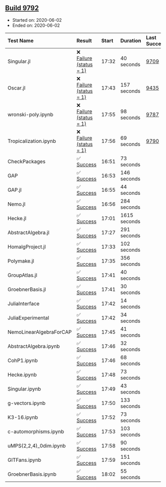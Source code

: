 ## [Build 9792](https://oscarci.mathematik.uni-kl.de/job/oscar/9792/)

* Started on: 2020-06-02
* Ended on: 2020-06-02

| Test Name    | Result | Start | Duration | Last Success | First Failure |
|:-------------|:-------|:------|:---------|:-------------|:--------------|
| Singular.jl | ❌ [Failure (status = 1)](https://oscarci.mathematik.uni-kl.de/job/oscar/9792/artifact/logs/build-9792/Singular.jl.log) | 17:32 | 40 seconds | [9709](https://oscarci.mathematik.uni-kl.de/job/oscar/9709/) | [9710](https://oscarci.mathematik.uni-kl.de/job/oscar/9710/) |
| Oscar.jl | ❌ [Failure (status = 1)](https://oscarci.mathematik.uni-kl.de/job/oscar/9792/artifact/logs/build-9792/Oscar.jl.log) | 17:43 | 157 seconds | [9435](https://oscarci.mathematik.uni-kl.de/job/oscar/9435/) | [9436](https://oscarci.mathematik.uni-kl.de/job/oscar/9436/) |
| wronski-poly.ipynb | ❌ [Failure (status = 1)](https://oscarci.mathematik.uni-kl.de/job/oscar/9792/artifact/logs/build-9792/wronski-poly.ipynb.log) | 17:55 | 98 seconds | [9787](https://oscarci.mathematik.uni-kl.de/job/oscar/9787/) | [9788](https://oscarci.mathematik.uni-kl.de/job/oscar/9788/) |
| Tropicalization.ipynb | ❌ [Failure (status = 1)](https://oscarci.mathematik.uni-kl.de/job/oscar/9792/artifact/logs/build-9792/Tropicalization.ipynb.log) | 17:56 | 69 seconds | [9790](https://oscarci.mathematik.uni-kl.de/job/oscar/9790/) | [9791](https://oscarci.mathematik.uni-kl.de/job/oscar/9791/) |
| CheckPackages | ✅ [Success](https://oscarci.mathematik.uni-kl.de/job/oscar/9792/artifact/logs/build-9792/CheckPackages.log) | 16:51 | 73 seconds |  |  |
| GAP | ✅ [Success](https://oscarci.mathematik.uni-kl.de/job/oscar/9792/artifact/logs/build-9792/GAP.log) | 16:53 | 146 seconds |  |  |
| GAP.jl | ✅ [Success](https://oscarci.mathematik.uni-kl.de/job/oscar/9792/artifact/logs/build-9792/GAP.jl.log) | 16:55 | 44 seconds |  |  |
| Nemo.jl | ✅ [Success](https://oscarci.mathematik.uni-kl.de/job/oscar/9792/artifact/logs/build-9792/Nemo.jl.log) | 16:56 | 284 seconds |  |  |
| Hecke.jl | ✅ [Success](https://oscarci.mathematik.uni-kl.de/job/oscar/9792/artifact/logs/build-9792/Hecke.jl.log) | 17:01 | 1615 seconds |  |  |
| AbstractAlgebra.jl | ✅ [Success](https://oscarci.mathematik.uni-kl.de/job/oscar/9792/artifact/logs/build-9792/AbstractAlgebra.jl.log) | 17:27 | 291 seconds |  |  |
| HomalgProject.jl | ✅ [Success](https://oscarci.mathematik.uni-kl.de/job/oscar/9792/artifact/logs/build-9792/HomalgProject.jl.log) | 17:33 | 102 seconds |  |  |
| Polymake.jl | ✅ [Success](https://oscarci.mathematik.uni-kl.de/job/oscar/9792/artifact/logs/build-9792/Polymake.jl.log) | 17:35 | 356 seconds |  |  |
| GroupAtlas.jl | ✅ [Success](https://oscarci.mathematik.uni-kl.de/job/oscar/9792/artifact/logs/build-9792/GroupAtlas.jl.log) | 17:41 | 40 seconds |  |  |
| GroebnerBasis.jl | ✅ [Success](https://oscarci.mathematik.uni-kl.de/job/oscar/9792/artifact/logs/build-9792/GroebnerBasis.jl.log) | 17:41 | 30 seconds |  |  |
| JuliaInterface | ✅ [Success](https://oscarci.mathematik.uni-kl.de/job/oscar/9792/artifact/logs/build-9792/JuliaInterface.log) | 17:42 | 14 seconds |  |  |
| JuliaExperimental | ✅ [Success](https://oscarci.mathematik.uni-kl.de/job/oscar/9792/artifact/logs/build-9792/JuliaExperimental.log) | 17:42 | 34 seconds |  |  |
| NemoLinearAlgebraForCAP | ✅ [Success](https://oscarci.mathematik.uni-kl.de/job/oscar/9792/artifact/logs/build-9792/NemoLinearAlgebraForCAP.log) | 17:45 | 41 seconds |  |  |
| AbstractAlgebra.ipynb | ✅ [Success](https://oscarci.mathematik.uni-kl.de/job/oscar/9792/artifact/logs/build-9792/AbstractAlgebra.ipynb.log) | 17:46 | 32 seconds |  |  |
| CohP1.ipynb | ✅ [Success](https://oscarci.mathematik.uni-kl.de/job/oscar/9792/artifact/logs/build-9792/CohP1.ipynb.log) | 17:46 | 68 seconds |  |  |
| Hecke.ipynb | ✅ [Success](https://oscarci.mathematik.uni-kl.de/job/oscar/9792/artifact/logs/build-9792/Hecke.ipynb.log) | 17:48 | 73 seconds |  |  |
| Singular.ipynb | ✅ [Success](https://oscarci.mathematik.uni-kl.de/job/oscar/9792/artifact/logs/build-9792/Singular.ipynb.log) | 17:49 | 43 seconds |  |  |
| g-vectors.ipynb | ✅ [Success](https://oscarci.mathematik.uni-kl.de/job/oscar/9792/artifact/logs/build-9792/g-vectors.ipynb.log) | 17:50 | 133 seconds |  |  |
| K3-16.ipynb | ✅ [Success](https://oscarci.mathematik.uni-kl.de/job/oscar/9792/artifact/logs/build-9792/K3-16.ipynb.log) | 17:52 | 73 seconds |  |  |
| c-automorphisms.ipynb | ✅ [Success](https://oscarci.mathematik.uni-kl.de/job/oscar/9792/artifact/logs/build-9792/c-automorphisms.ipynb.log) | 17:53 | 103 seconds |  |  |
| uMPS(2,2,4)_0dim.ipynb | ✅ [Success](https://oscarci.mathematik.uni-kl.de/job/oscar/9792/artifact/logs/build-9792/uMPS-2-2-4-_0dim.ipynb.log) | 17:58 | 90 seconds |  |  |
| GITFans.ipynb | ✅ [Success](https://oscarci.mathematik.uni-kl.de/job/oscar/9792/artifact/logs/build-9792/GITFans.ipynb.log) | 17:59 | 151 seconds |  |  |
| GroebnerBasis.ipynb | ✅ [Success](https://oscarci.mathematik.uni-kl.de/job/oscar/9792/artifact/logs/build-9792/GroebnerBasis.ipynb.log) | 18:02 | 55 seconds |  |  |
